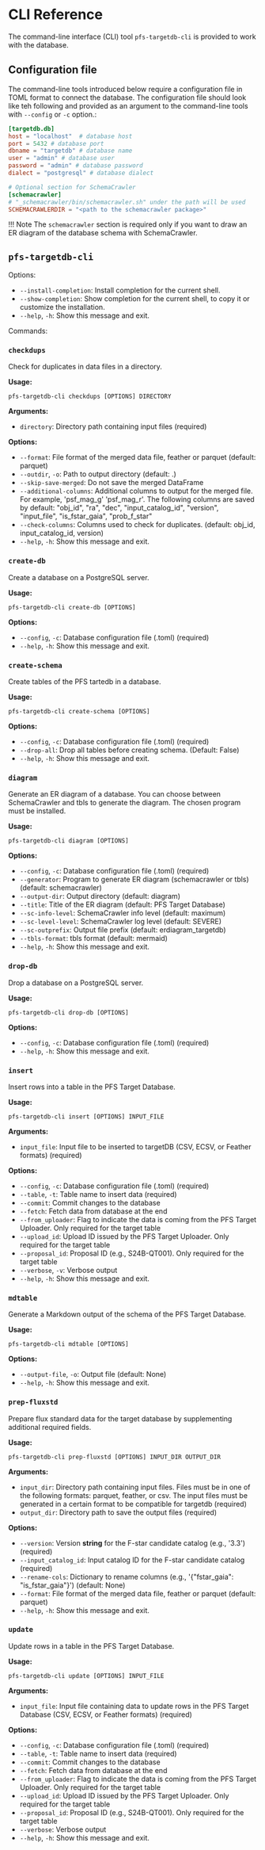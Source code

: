 # CLI Reference

The command-line interface (CLI) tool `pfs-targetdb-cli` is provided to work with the database.

## Configuration file

The command-line tools introduced below require a configuration file in TOML format to connect the database.
The configuration file should look like teh following and provided as an argument to the command-line tools with `--config` or `-c` option.:

```toml title="dbconf.toml"
[targetdb.db]
host = "localhost"  # database host
port = 5432 # database port
dbname = "targetdb" # database name
user = "admin" # database user
password = "admin" # database password
dialect = "postgresql" # database dialect

# Optional section for SchemaCrawler
[schemacrawler]
# "_schemacrawler/bin/schemacrawler.sh" under the path will be used
SCHEMACRAWLERDIR = "<path to the schemacrawler package>"
```

!!! Note
    The `schemacrawler` section is required only if you want to draw an ER diagram of the database schema with SchemaCrawler.

## **`pfs-targetdb-cli`**

Options:

- `--install-completion`: Install completion for the current shell.
- `--show-completion`: Show completion for the current shell, to copy it or customize the installation.
- `--help`, `-h`: Show this message and exit.

Commands:

### **`checkdups`**

Check for duplicates in data files in a directory.

**Usage:**

```text
pfs-targetdb-cli checkdups [OPTIONS] DIRECTORY
```

**Arguments:**

- `directory`: Directory path containing input files (required)

**Options:**

- `--format`: File format of the merged data file, feather or parquet (default: parquet)
- `--outdir`, `-o`: Path to output directory (default: .)
- `--skip-save-merged`: Do not save the merged DataFrame
- `--additional-columns`: Additional columns to output for the merged file. For example, 'psf_mag_g' 'psf_mag_r'. The following columns are saved by default: "obj_id", "ra", "dec", "input_catalog_id", "version", "input_file", "is_fstar_gaia", "prob_f_star"
- `--check-columns`: Columns used to check for duplicates. (default: obj_id, input_catalog_id, version)
- `--help`, `-h`: Show this message and exit.

### **`create-db`**

Create a database on a PostgreSQL server.

**Usage:**

```text
pfs-targetdb-cli create-db [OPTIONS]
```

**Options:**

- `--config`, `-c`: Database configuration file (.toml) (required)
- `--help`, `-h`: Show this message and exit.


### `create-schema`

Create tables of the PFS tartedb in a database.

**Usage:**

```text
pfs-targetdb-cli create-schema [OPTIONS]
```

**Options:**

- `--config`, `-c`: Database configuration file (.toml) (required)
- `--drop-all`: Drop all tables before creating schema. (Default: False)
- `--help`, `-h`: Show this message and exit.

### `diagram`
Generate an ER diagram of a database. You can choose between SchemaCrawler and tbls to generate the diagram.
The chosen program must be installed.

**Usage:**

```text
pfs-targetdb-cli diagram [OPTIONS]
```

**Options:**

- `--config`, `-c`: Database configuration file (.toml) (required)
- `--generator`: Program to generate ER diagram (schemacrawler or tbls) (default: schemacrawler)
- `--output-dir`: Output directory (default: diagram)
- `--title`: Title of the ER diagram (default: PFS Target Database)
- `--sc-info-level`: SchemaCrawler info level (default: maximum)
- `--sc-level-level`: SchemaCrawler log level (default: SEVERE)
- `--sc-outprefix`: Output file prefix (default: erdiagram_targetdb)
- `--tbls-format`: tbls format (default: mermaid)
- `--help`, `-h`: Show this message and exit.

### `drop-db`

Drop a database on a PostgreSQL server.

**Usage:**

```text
pfs-targetdb-cli drop-db [OPTIONS]
```

**Options:**

- `--config`, `-c`: Database configuration file (.toml) (required)
- `--help`, `-h`: Show this message and exit.

### `insert`

Insert rows into a table in the PFS Target Database.

**Usage:**

```text
pfs-targetdb-cli insert [OPTIONS] INPUT_FILE
```

**Arguments:**

- `input_file`: Input file to be inserted to targetDB (CSV, ECSV, or Feather formats) (required)

**Options:**

- `--config`, `-c`: Database configuration file (.toml) (required)
- `--table`, `-t`: Table name to insert data (required)
- `--commit`: Commit changes to the database
- `--fetch`: Fetch data from database at the end
- `--from_uploader`: Flag to indicate the data is coming from the PFS Target Uploader. Only required for the target table
- `--upload_id`: Upload ID issued by the PFS Target Uploader. Only required for the target table
- `--proposal_id`: Proposal ID (e.g., S24B-QT001). Only required for the target table
- `--verbose`, `-v`: Verbose output
- `--help`, `-h`: Show this message and exit.

### `mdtable`

Generate a Markdown output of the schema of the PFS Target Database.

**Usage:**

```text
pfs-targetdb-cli mdtable [OPTIONS]
```

**Options:**

- `--output-file`, `-o`: Output file (default: None)
- `--help`, `-h`: Show this message and exit.

### `prep-fluxstd`

Prepare flux standard data for the target database by supplementing additional required fields.

**Usage:**

```text
pfs-targetdb-cli prep-fluxstd [OPTIONS] INPUT_DIR OUTPUT_DIR
```

**Arguments:**

- `input_dir`: Directory path containing input files. Files must be in one of the following formats: parquet, feather, or csv. The input files must be generated in a certain format to be compatible for targetdb (required)
- `output_dir`: Directory path to save the output files (required)

**Options:**

- `--version`: Version **string** for the F-star candidate catalog (e.g., '3.3') (required)
- `--input_catalog_id`: Input catalog ID for the F-star candidate catalog (required)
- `--rename-cols`: Dictionary to rename columns (e.g., '{"fstar_gaia": "is_fstar_gaia"}') (default: None)
- `--format`: File format of the merged data file, feather or parquet (default: parquet)
- `--help`, `-h`: Show this message and exit.

### `update`

Update rows in a table in the PFS Target Database.

**Usage:**

```text
pfs-targetdb-cli update [OPTIONS] INPUT_FILE
```

**Arguments:**

- `input_file`: Input file containing data to update rows in the PFS Target Database (CSV, ECSV, or Feather formats) (required)

**Options:**

- `--config`, `-c`: Database configuration file (.toml) (required)
- `--table`, `-t`: Table name to insert data (required)
- `--commit`: Commit changes to the database
- `--fetch`: Fetch data from database at the end
- `--from_uploader`: Flag to indicate the data is coming from the PFS Target Uploader. Only required for the target table
- `--upload_id`: Upload ID issued by the PFS Target Uploader. Only required for the target table
- `--proposal_id`: Proposal ID (e.g., S24B-QT001). Only required for the target table
- `--verbose`: Verbose output
- `--help`, `-h`: Show this message and exit.
